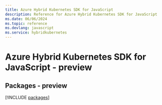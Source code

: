 ```yaml
---
title: Azure Hybrid Kubernetes SDK for JavaScript
description: Reference for Azure Hybrid Kubernetes SDK for JavaScript
ms.date: 06/06/2024
ms.topic: reference
ms.devlang: javascript
ms.service: hybridkubernetes
---
```

# Azure Hybrid Kubernetes SDK for JavaScript - preview
## Packages - preview
[!INCLUDE [packages](hybrid-kubernetes-index.md)]